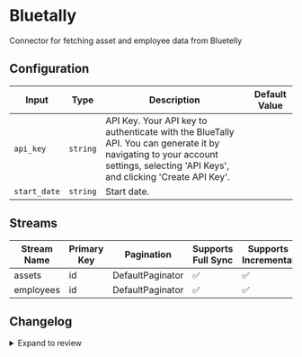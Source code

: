 # Bluetally
Connector for fetching asset and employee data from Bluetelly

## Configuration

| Input | Type | Description | Default Value |
|-------|------|-------------|---------------|
| `api_key` | `string` | API Key. Your API key to authenticate with the BlueTally API. You can generate it by navigating to your account settings, selecting &#39;API Keys&#39;, and clicking &#39;Create API Key&#39;. |  |
| `start_date` | `string` | Start date.  |  |

## Streams
| Stream Name | Primary Key | Pagination | Supports Full Sync | Supports Incremental |
|-------------|-------------|------------|---------------------|----------------------|
| assets | id | DefaultPaginator | ✅ |  ✅  |
| employees | id | DefaultPaginator | ✅ |  ✅  |

## Changelog

<details>
  <summary>Expand to review</summary>

| Version          | Date              | Pull Request | Subject        |
|------------------|-------------------|--------------|----------------|
| 0.0.11 | 2025-09-16 | [66324](https://github.com/airbytehq/airbyte/pull/66324) | Update dependencies |
| 0.0.10 | 2025-09-09 | [66033](https://github.com/airbytehq/airbyte/pull/66033) | Update dependencies |
| 0.0.9 | 2025-07-26 | [63790](https://github.com/airbytehq/airbyte/pull/63790) | Update dependencies |
| 0.0.8 | 2025-07-19 | [63456](https://github.com/airbytehq/airbyte/pull/63456) | Update dependencies |
| 0.0.7 | 2025-07-12 | [63065](https://github.com/airbytehq/airbyte/pull/63065) | Update dependencies |
| 0.0.6 | 2025-06-21 | [61090](https://github.com/airbytehq/airbyte/pull/61090) | Update dependencies |
| 0.0.5 | 2025-05-24 | [60732](https://github.com/airbytehq/airbyte/pull/60732) | Update dependencies |
| 0.0.4 | 2025-05-10 | [59337](https://github.com/airbytehq/airbyte/pull/59337) | Update dependencies |
| 0.0.3 | 2025-04-26 | [58714](https://github.com/airbytehq/airbyte/pull/58714) | Update dependencies |
| 0.0.2 | 2025-04-19 | [57644](https://github.com/airbytehq/airbyte/pull/57644) | Update dependencies |
| 0.0.1 | 2025-04-08 | | Initial release by [@wennergr](https://github.com/wennergr) via Connector Builder |

</details>
